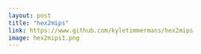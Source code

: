 ```yaml
---
layout: post
title: "hex2mips"
link: https://www.github.com/kyletimmermans/hex2mips
image: hex2mips1.png
---
```

